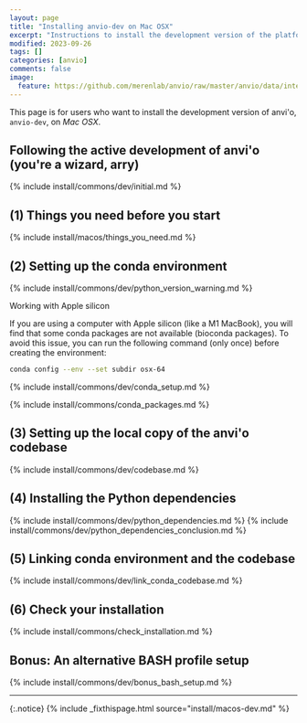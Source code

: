 ```yaml
---
layout: page
title: "Installing anvio-dev on Mac OSX"
excerpt: "Instructions to install the development version of the platform."
modified: 2023-09-26
tags: []
categories: [anvio]
comments: false
image:
  feature: https://github.com/merenlab/anvio/raw/master/anvio/data/interactive/images/logo.png
---
```



This page is for users who want to install the development version of anvi'o, `anvio-dev`, on _Mac OSX_.

## Following the active development of anvi'o (you're a wizard, arry)

{% include install/commons/dev/initial.md %}

## (1) Things you need before you start

{% include install/macos/things_you_need.md %}

## (2) Setting up the conda environment

{% include install/commons/dev/python_version_warning.md %}

<div class="extra-info" markdown="1">
<span class="extra-info-header">Working with Apple silicon</span>

If you are using a computer with Apple silicon (like a M1 MacBook), you will find that some conda packages are not available (bioconda packages).
To avoid this issue, you can run the following command (only once) before creating the environment:

```bash
conda config --env --set subdir osx-64
```
</div>

{% include install/commons/dev/conda_setup.md %}

{% include install/commons/conda_packages.md %}

## (3) Setting up the local copy of the anvi'o codebase

{% include install/commons/dev/codebase.md %}

## (4) Installing the Python dependencies

{% include install/commons/dev/python_dependencies.md %}
{% include install/commons/dev/python_dependencies_conclusion.md %}

## (5) Linking conda environment and the codebase

{% include install/commons/dev/link_conda_codebase.md %}

## (6) Check your installation

{% include install/commons/check_installation.md %}

## Bonus: An alternative BASH profile setup

{% include install/commons/dev/bonus_bash_setup.md %}

---

{:.notice}
{% include _fixthispage.html source="install/macos-dev.md" %}
